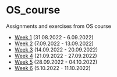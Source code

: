 # OS_course
Assignments and exercises from OS course

- [Week 1](https://github.com/Zener085/OS_course/tree/main/week1) (31.08.2022 - 6.09.2022)
- [Week 2](https://github.com/Zener085/OS_course/tree/main/week2) (7.09.2022 - 13.09.2022)
- [Week 3](https://github.com/Zener085/OS_course/tree/main/week3) (14.09.2022 - 20.09.2022)
- [Week 4](https://github.com/Zener085/OS_course/tree/main/week4) (21.09.2022 - 27.09.2022)
- [Week 5](https://github.com/Zener085/OS_course/tree/main/week5) (28.09.2022 - 04.10.2022)
- [Week 6](https://github.com/Zener085/OS_course/tree/main/week6) (5.10.2022 - 11.10.2022)
